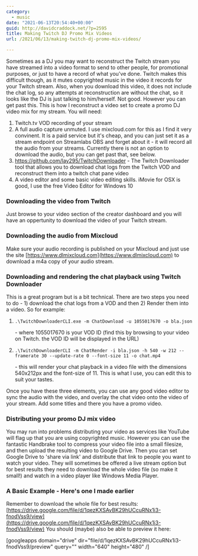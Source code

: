 ```yaml
---
category:
  - music
date: "2021-06-13T20:54:40+00:00"
guid: http://davidcraddock.net/?p=2595
title: Making Twitch DJ Promo Mix Videos
url: /2021/06/13/making-twitch-dj-promo-mix-videos/

---
```

Sometimes as a DJ you may want to reconstruct the Twitch stream you have streamed into a video format to send to other people, for promotional purposes, or just to have a record of what you've done. Twitch makes this difficult though, as it mutes copyrighted music in the video it records for your Twitch stream. Also, when you download this video, it does not include the chat log, so any attempts at reconstruction are without the chat, so it looks like the DJ is just talking to him/herself. Not good. However you can get past this. This is how I reconstruct a video set to create a promo DJ video mix for my stream. You will need:

1. Twitch.tv VOD recording of your stream
2. A full audio capture unmuted. I use mixcloud.com for this as I find it very convinent. It is a paid service but it's cheap, and you can just set it as a stream endpoint on Streamlabs OBS and forget about it - it will record all the audio from your streams. Currently there is not an option to download the audio, but you can get past that, see below.
3. https://github.com/lay295/TwitchDownloader - The Twitch Downloader tool that allows you to download chat logs from the Twitch VOD and reconstruct them into a twitch chat pane video
4. A video editor and some basic video editing skills. iMovie for OSX is good, I use the free Video Editor for Windows 10

### Downloading the video from Twitch

Just browse to your video section of the creator dashboard and you will have an oppertunity to download the video of your Twitch stream.

### Downloading the audio from Mixcloud

Make sure your audio recording is published on your Mixcloud and just use the site [https://www.dlmixcloud.com](https://www.dlmixcloud.com) to download a m4a copy of your audio stream.

### Downloading and rendering the chat playback using Twitch Downloader

This is a great program but is a bit technical. There are two steps you need to do - 1) download the chat logs from a VOD and then 2) Render them into a video. So for example:

1. ```
   .\TwitchDownloaderCLI.exe -m ChatDownload -u 1055017670 -o bla.json
   ```


   \- where 1055017670 is your VOD ID (find this by browsing to your video on Twitch. the VOD ID will be displayed in the URL)
2. ```
   .\TwitchDownloaderCLI -m ChatRender -i bla.json -h 540 -w 212 --framerate 30 --update-rate 0 --font-size 11 -o chat.mp4
   ```


   \- this will render your chat playback in a video file with the dimensions 540x212px and the font-size of 11. This is what I use, you can edit this to suit your tastes.

Once you have these three elements, you can use any good video editor to sync the audio with the video, and overlay the chat video onto the video of your stream. Add some titles and there you have a promo video.

### Distributing your promo DJ mix video

You may run into problems distributing your video as services like YouTube will flag up that you are using copyrighted music. However you can use the fantastic Handbrake tool to compress your video file into a small filesize, and then upload the resulting video to Google Drive. Then you can set Google Drive to 'share via link' and distribute that link to people you want to watch your video. They will sometimes be offered a live stream option but for best results they need to download the whole video file (so make it small!) and watch in a video player like Windows Media Player.

### A Basic Example - Here's one I made earlier

Remember to download the whole file for best results: [https://drive.google.com/file/d/1qezKXSAvBK29hUCcuRNx1i3-fnodVss9/view](https://drive.google.com/file/d/1qezKXSAvBK29hUCcuRNx1i3-fnodVss9/view)
You should (maybe) also be able to preview it here:

\[googleapps domain="drive" dir="file/d/1qezKXSAvBK29hUCcuRNx1i3-fnodVss9/preview" query="" width="640" height="480" /\]
